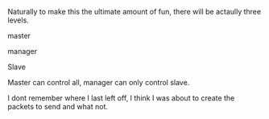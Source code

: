 Naturally to make this the ultimate amount of fun, there will be actaully three levels.

master

manager

Slave


Master can control all, manager can only control slave.


I dont remember where I last left off, I think I was about to create the packets to send and what not.